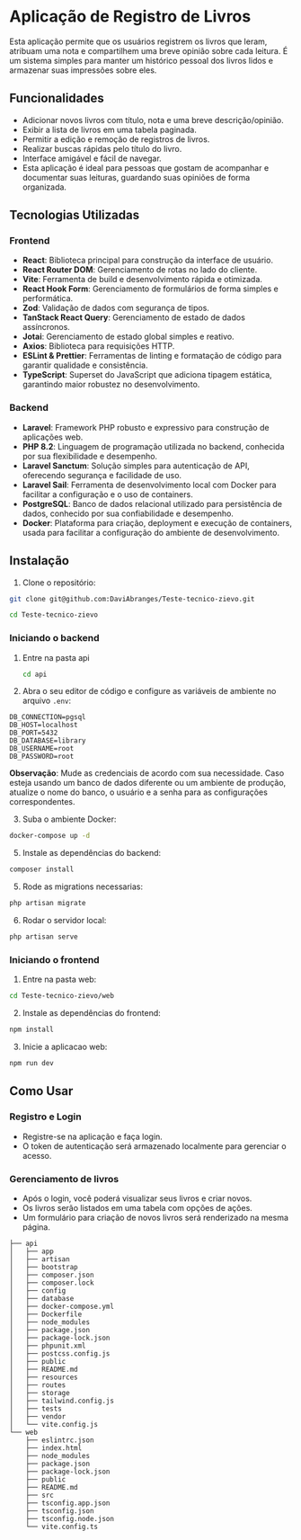 # Aplicação de Registro de Livros

Esta aplicação permite que os usuários registrem os livros que leram, atribuam uma nota e compartilhem uma breve opinião sobre cada leitura. É um sistema simples para manter um histórico pessoal dos livros lidos e armazenar suas impressões sobre eles.

## Funcionalidades

- Adicionar novos livros com título, nota e uma breve descrição/opinião.
- Exibir a lista de livros em uma tabela paginada.
- Permitir a edição e remoção de registros de livros.
- Realizar buscas rápidas pelo título do livro.
- Interface amigável e fácil de navegar.
- Esta aplicação é ideal para pessoas que gostam de acompanhar e documentar suas leituras, guardando suas opiniões de forma organizada.


## Tecnologias Utilizadas

### Frontend

- **React**: Biblioteca principal para construção da interface de usuário.
- **React Router DOM**: Gerenciamento de rotas no lado do cliente.
- **Vite**: Ferramenta de build e desenvolvimento rápida e otimizada.
- **React Hook Form**: Gerenciamento de formulários de forma simples e performática.
- **Zod**: Validação de dados com segurança de tipos.
- **TanStack React Query**: Gerenciamento de estado de dados assíncronos.
- **Jotai**: Gerenciamento de estado global simples e reativo.
- **Axios**: Biblioteca para requisições HTTP.
- **ESLint & Prettier**: Ferramentas de linting e formatação de código para garantir qualidade e consistência.
- **TypeScript**: Superset do JavaScript que adiciona tipagem estática, garantindo maior robustez no desenvolvimento.

### Backend

- **Laravel**: Framework PHP robusto e expressivo para construção de aplicações web.
- **PHP 8.2**: Linguagem de programação utilizada no backend, conhecida por sua flexibilidade e desempenho.
- **Laravel Sanctum**: Solução simples para autenticação de API, oferecendo segurança e facilidade de uso.
- **Laravel Sail**: Ferramenta de desenvolvimento local com Docker para facilitar a configuração e o uso de containers.
- **PostgreSQL**: Banco de dados relacional utilizado para persistência de dados, conhecido por sua confiabilidade e desempenho.
- **Docker**: Plataforma para criação, deployment e execução de containers, usada para facilitar a configuração do ambiente de desenvolvimento.


## Instalação

1. Clone o repositório:

```bash
git clone git@github.com:DaviAbranges/Teste-tecnico-zievo.git
```
```bash
cd Teste-tecnico-zievo
```

### Iniciando o backend

1. Entre na pasta api

   ```bash
   cd api
   ```

2. Abra o seu editor de código e configure as variáveis de ambiente no arquivo `.env`:


```
DB_CONNECTION=pgsql
DB_HOST=localhost
DB_PORT=5432
DB_DATABASE=library
DB_USERNAME=root
DB_PASSWORD=root
```
**Observação**: Mude as credenciais de acordo com sua necessidade. Caso esteja usando um banco de dados diferente ou um ambiente de produção, atualize o nome do banco, o usuário e a senha para as configurações correspondentes.

3. Suba o ambiente Docker:
  ```bash
docker-compose up -d
```

5. Instale as dependências do backend:

```bash
composer install
```

5. Rode as migrations necessarias:

```bash
php artisan migrate
```

6. Rodar o servidor local:
```bash
php artisan serve
```

### Iniciando o frontend

1. Entre na pasta web:

```bash
cd Teste-tecnico-zievo/web
```

2. Instale as dependências do frontend:

```bash
npm install
```

3. Inicie a aplicacao web:

```bash
npm run dev
```

## Como Usar

### Registro e Login

- Registre-se na aplicação e faça login.
- O token de autenticação será armazenado localmente para gerenciar o acesso.

### Gerenciamento de livros

- Após o login, você poderá visualizar seus livros e criar novos.
- Os livros serão listados em uma tabela com opções de ações.
- Um formulário para criação de novos livros será renderizado na mesma página.
```
├── api
│   ├── app
│   ├── artisan
│   ├── bootstrap
│   ├── composer.json
│   ├── composer.lock
│   ├── config
│   ├── database
│   ├── docker-compose.yml
│   ├── Dockerfile
│   ├── node_modules
│   ├── package.json
│   ├── package-lock.json
│   ├── phpunit.xml
│   ├── postcss.config.js
│   ├── public
│   ├── README.md
│   ├── resources
│   ├── routes
│   ├── storage
│   ├── tailwind.config.js
│   ├── tests
│   ├── vendor
│   └── vite.config.js
└── web
    ├── eslintrc.json
    ├── index.html
    ├── node_modules
    ├── package.json
    ├── package-lock.json
    ├── public
    ├── README.md
    ├── src
    ├── tsconfig.app.json
    ├── tsconfig.json
    ├── tsconfig.node.json
    └── vite.config.ts

```










